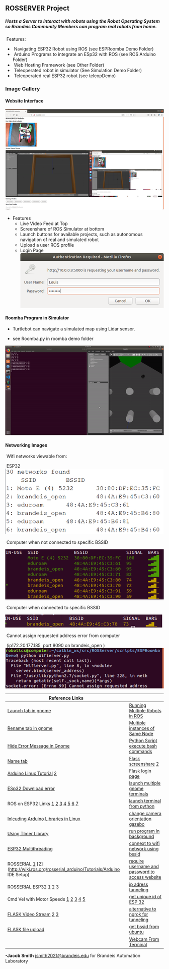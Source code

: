 ## ROSSERVER Project

#####  Hosts a Server to interact with robots using the Robot Operating System so Brandeis Community Members can program real robots from home.

​	Features:

- ​	Navigating ESP32 Robot using ROS                            (see ESPRoomba Demo Folder)
- ​	Arduino Programs to integrate an ESp32 with ROS (see ROS Arduino Folder)
- ​	Web Hosting Framework                                              (see Other Folder)
- ​	Teleoperated robot in simulator                                 (See Simulation Demo Folder)
- ​	Teleoperated real ESP32 robot                                   (see teleopDemo)

### Image Gallery

#### 	Website Interface
![Camera View Robot and Simulation](images/WebInterfaceView.png)

- Features
  - Live Video Feed at Top 
  - Screenshare of ROS Simulator at bottom
  - Launch buttons for available projects, such as autonomous navigation of real and simulated robot
  - Upload a user ROS profile
  - Login Page
  			![Login Page](images/LoginPage.png)

#### Roomba Program in Simulator

- Turtlebot can navigate a simulated map using Lidar sensor. 

- see Roomba.py in roomba demo folder


![Demonstration of my Roomba example](images/roombaDemo.gif)



#### Networking Images

​	Wifi networks viewable from:

​		ESP32
​			![Wifi networks viewable from ESP32](images/ESP32BSSID.png)

​		Computer when not connected to specific BSSID

![Wifi Networks Viewable from computer not connected to specific BSSID](images/ManyBSSID.png)

​		Computer when connected to specific BSSID

![Wifi networks viewable from computer when connected to specific BSSID](images/OnlyBSSID.png)

​	Cannot assign requested address error from computer

​								 (ip172.20.177.185, port 8090 on brandeis_open )
​			![Cannot Assign Requested Address error](images/cannotassign.png)		

| Reference Links                                              |                                                              |
| ------------------------------------------------------------ | ------------------------------------------------------------ |
| [Launch tab in gnome](https://unix.stackexchange.com/questions/158434/open-gnome-terminal-with-several-tabs-and-execute-a-few-commands-in-every-tab) | [Running Multiple Robots in ROS](https://answers.ros.org/question/41433/multiple-robots-simulation-and-navigation/) |
| [Rename tab in gnome](https://unix.stackexchange.com/questions/177572/how-to-rename-terminal-tab-title-in-gnome-terminal) | [Multiple instances of Same Node](https://answers.ros.org/question/160071/running-multiple-instances-of-same-node/) |
| [Hide Error Message in Gnome](https://stackoverflow.com/questions/15678796/suppress-shell-script-error-messages) | [Python Script execute bash commands](https://www.quora.com/How-do-I-write-a-Python-script-to-execute-bash-commands-Python-3-6) |
| [Name tab](https://unix.stackexchange.com/questions/24734/how-can-i-launch-gnome-terminal-with-unique-titles-for-multiple-tabs) | [Flask screenshare](https://github.com/nikhil-web/screenshare) [2](https://github.com/gvsurenderreddy/screenshare-2) |
| [Arduino Linux Tutorial](https://www.arduino.cc/en/guide/linux) [2](https://websiteforstudents.com/how-to-install-arduino-ide-on-ubuntu-18-04-16-04/) | [Flask login page](https://realpython.com/introduction-to-flask-part-2-creating-a-login-page/) |
| [ESp32 Download error](https://community.platformio.org/session/sso?return_path=%2Ft%2Fa-fatal-error-occurred-invalid-head-of-packet%2F10233%2F2) | [launch multiple gnome terminals](https://unix.stackexchange.com/questions/373186/open-gnome-terminal-window-and-execute-2-commands) |
| ROS on ESP32 Links [1](https://blog.hadabot.com/ros2-esp32-to-control-motor-driver-using-web-browser.html) [2](https://www.hackster.io/khasreto/run-rosserial-over-the-internet-with-esp32-0615f5) [3](https://github.com/ros-drivers/rosserial/tree/noetic-devel/rosserial_arduino/src/ros_lib) [4](https://github.com/ros-drivers/rosserial/pull/345) [5](http://wiki.ros.org/action/fullsearch/rosserial_arduino?action=fullsearch&context=180&value=linkto%3A"rosserial_arduino"') [6](https://medium.com/@e850506/ros-serial-with-esp-32-246248cb6bac) [7](https://www.birdbraintechnologies.com/roboticsathome/) | [launch terminal from python](https://unix.stackexchange.com/questions/373186/open-gnome-terminal-window-and-execute-2-commands) |
| [Inlcuding Arduino Libraries in Linux](https://forum.arduino.cc/index.php?topic=141190.0) | [change camera orientation gazebo](https://answers.gazebosim.org//question/408/is-there-a-way-to-modify-the-default-camera-position-in-the-world-file/) |
| [Using TImer Library](https://github.com/BrandeisMakerLab/Robotics_ZumoAutomation) | [run program in background](https://askubuntu.com/questions/106351/running-programs-in-the-background-from-terminal) |
| [ESP32 Multithreading](https://randomnerdtutorials.com/esp32-dual-core-arduino-ide/) | [connext to wifi network using bssid](https://forum.arduino.cc/index.php?topic=642938.0) |
| ROSSERIAL  [1](https://github.com/ros-drivers/rosserial) [2](http://wiki.ros.org/rosserial_arduino/Tutorials/Arduino IDE Setup) | [require username and password to access website](https://flask-basicauth.readthedocs.io/en/latest/) |
| ROSSERIAL ESP32 [1](https://github.com/sachin0x18/rosserial_esp32/tree/master/src/examples/echo) [2](https://www.hackster.io/khasreto/run-rosserial-over-the-internet-with-esp32-0615f5) [3](https://answers.ros.org/question/328467/sending-rostopic-form-esp32-through-husarnet/) | [ip adress tunneling](https://www.sitepoint.com/accessing-localhost-from-anywhere/) |
| Cmd Vel with Motor Speeds [1](https://github.com/UbiquityRobotics/ubiquity_motor/tree/kinetic-devel/src) [2](https://github.com/danielsnider/simple_drive/blob/master/drive_firmware/src/main.cpp) [3](https://github.com/ros-controls/ros_controllers/tree/melodic-devel) [4](https://github.com/merose/diff_drive) [5](https://answers.ros.org/question/209963/cmd_veltwist-transform-twist-message-into-left-and-right-motor-commands/) | [get unique id of ESP 32]( https://www.reddit.com/r/esp32/comments/fan3rj/unique_id/) |
| [FLASK Video Stream](https://github.com/ramonus/flask-video-stream) [2](https://github.com/ManivannanMurugavel/opencv-flask-livecam/blob/master/app.py) [3](https://github.com/log0/video_streaming_with_flask_example) | [alternative to ngrok for tunneling](https://github.com/mmatczuk/go-http-tunnel) |
| [FLASK file upload](https://github.com/thamizhchelvan/Python/blob/master/flask-file-upload/app.py) | [get bssid from ubuntu](https://askubuntu.com/questions/833905/how-can-i-connect-to-a-specific-bssid) |
|                                                              | [Webcam From Terminal](https://help.ubuntu.com/community/Webcam) |

**-Jacob Smith**  jsmith2021@brandeis.edu for Brandeis Automation Laboratory 